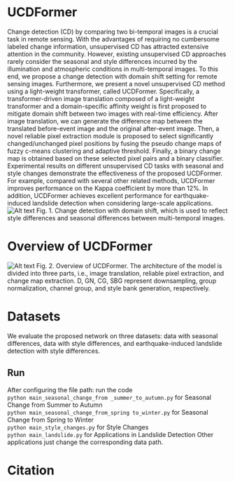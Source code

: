 # UCDFormer
Change detection (CD) by comparing two bi-temporal images is a crucial task in remote sensing. With the advantages of requiring no cumbersome labeled change information, unsupervised CD has attracted extensive attention in the community. However,  existing unsupervised CD approaches rarely consider the seasonal  and style differences incurred by the illumination and atmospheric conditions in multi-temporal images. To this end, we propose a change detection with domain shift setting for remote sensing images. Furthermore, we present a novel  unsupervised CD method using a light-weight transformer, called UCDFormer. Specifically,  a transformer-driven image translation composed of a light-weight transformer and a domain-specific affinity weight is first proposed to mitigate domain shift between two images with real-time efficiency. After image translation, we can generate the difference map between the translated before-event image and the original after-event image. Then, a novel reliable pixel extraction module is proposed to select significantly changed/unchanged pixel positions by fusing the pseudo change maps of fuzzy c-means clustering and adaptive threshold. Finally, a binary change map is obtained based on these selected pixel pairs and a binary classifier.  Experimental results on different unsupervised CD tasks with seasonal  and style changes demonstrate the effectiveness of the proposed UCDFormer. For example, compared with several other related methods, UCDFormer improves performance on the Kappa coefficient by more than 12\%. In addition, UCDFormer achieves excellent performance for   earthquake-induced landslide detection when considering large-scale applications.
![Alt text](https://github.com/zhu-xlab/UCDFormer/blob/main/UCDFormer/Figures/fig0.jpg)
Fig. 1. Change detection with domain shift, which is used to reflect style differences and seasonal differences between multi-temporal images.
# Overview of UCDFormer
![Alt text](https://github.com/zhu-xlab/UCDFormer/blob/main/UCDFormer/Figures/fig1.jpg)
Fig. 2. Overview of UCDFormer.  The architecture of the model is divided into three parts, 	i.e., image translation, reliable pixel extraction, and change map extraction.  D, GN, CG, SBG represent downsampling, group normalization, channel group, and style bank generation, respectively.
# Datasets
We evaluate the proposed network on three datasets: data with seasonal differences, data with style differences, and earthquake-induced landslide detection with style differences.
## Run
After configuring the file path: run the code  
`python main_seasonal_change_from _summer_to_autumn.py` for Seasonal Change from Summer to Autumn  
`python main_seasonal_change_from_spring to_winter.py` for Seasonal Change from Spring to Winter  
`python main_style_changes.py` for Style Changes  
`python main_landslide.py` for Applications in Landslide Detection
Other applications just change the corresponding data path.
# Citation
